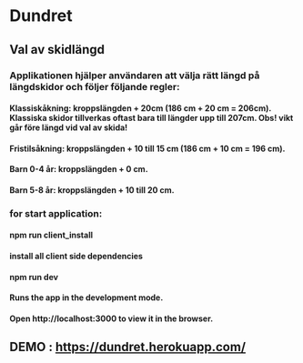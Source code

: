 # Dundret
## Val av skidlängd

### Applikationen hjälper användaren att välja rätt längd på längdskidor och följer följande regler: 

#### Klassiskåkning: kroppslängden + 20cm (186 cm + 20 cm = 206cm). Klassiska skidor tillverkas oftast bara till längder upp till 207cm. Obs! vikt går före längd vid val av skida!

#### Fristilsåkning: kroppslängden + 10 till 15 cm (186 cm + 10 cm = 196 cm).

#### Barn 0-4 år: kroppslängden + 0 cm.

#### Barn 5-8 år: kroppslängden + 10 till 20 cm.

###  for start application:
#### npm run client_install
#### install all client side dependencies
#### npm run dev
#### Runs the app in the development mode.
#### Open http://localhost:3000 to view it in the browser.

## DEMO : https://dundret.herokuapp.com/
